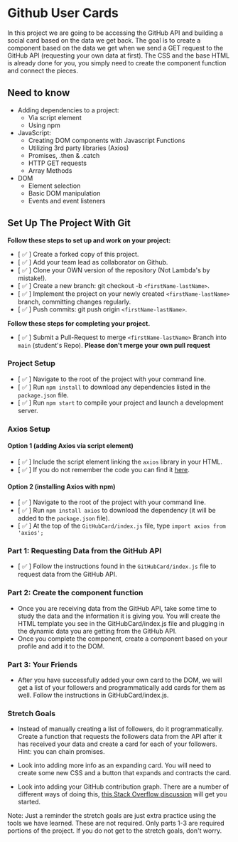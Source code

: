 # Github User Cards

In this project we are going to be accessing the GitHub API and building a social card based on the data we get back. The goal is to create a component based on the data we get when we send a GET request to the GitHub API (requesting your own data at first). The CSS and the base HTML is already done for you, you simply need to create the component function and connect the pieces.

## Need to know

- Adding dependencies to a project:
  - Via script element
  - Using npm
- JavaScript:
  - Creating DOM components with Javascript Functions
  - Utilizing 3rd party libraries (Axios)
  - Promises, .then & .catch
  - HTTP GET requests
  - Array Methods
- DOM
  - Element selection
  - Basic DOM manipulation
  - Events and event listeners

## Set Up The Project With Git

**Follow these steps to set up and work on your project:**

- [ ✅ ] Create a forked copy of this project.
- [ ✅ ] Add your team lead as collaborator on Github.
- [ ✅ ] Clone your OWN version of the repository (Not Lambda's by mistake!).
- [ ✅ ] Create a new branch: git checkout -b `<firstName-lastName>`.
- [ ✅ ] Implement the project on your newly created `<firstName-lastName>` branch, committing changes regularly.
- [ ✅ ] Push commits: git push origin `<firstName-lastName>`.

**Follow these steps for completing your project.**

- [ ✅ ] Submit a Pull-Request to merge `<firstName-lastName>` Branch into `main` (student's Repo). **Please don't merge your own pull request**

### Project Setup

- [ ✅ ] Navigate to the root of the project with your command line.
- [ ✅ ] Run `npm install` to download any dependencies listed in the `package.json` file.
- [ ✅ ] Run `npm start` to compile your project and launch a development server.

### Axios Setup

#### Option 1 (adding Axios via script element)

- [ ✅ ] Include the script element linking the `axios` library in your HTML.
- [ ✅ ] If you do not remember the code you can find it [here](https://github.com/axios/axios).

#### Option 2 (installing Axios with npm)

- [ ✅ ] Navigate to the root of the project with your command line.
- [ ✅ ] Run `npm install axios` to download the dependency (it will be added to the `package.json` file).
- [ ✅ ] At the top of the `GitHubCard/index.js` file, type `import axios from 'axios';`

### Part 1: Requesting Data from the GitHub API

- [ ✅ ] Follow the instructions found in the `GitHubCard/index.js` file to request data from the GitHub API.

### Part 2: Create the component function

- Once you are receiving data from the GitHub API, take some time to study the data and the information it is giving you. You will create the HTML template you see in the GitHubCard/index.js file and plugging in the dynamic data you are getting from the GitHub API.
- Once you complete the component, create a component based on your profile and add it to the DOM.

### Part 3: Your Friends

- After you have successfully added your own card to the DOM, we will get a list of your followers and programmatically add cards for them as well. Follow the instructions in GitHubCard/index.js.

### Stretch Goals

- Instead of manually creating a list of followers, do it programmatically. Create a function that requests the followers data from the API after it has received your data and create a card for each of your followers. Hint: you can chain promises.

- Look into adding more info as an expanding card. You will need to create some new CSS and a button that expands and contracts the card.

- Look into adding your GitHub contribution graph. There are a number of different ways of doing this, [this Stack Overflow discussion](https://stackoverflow.com/questions/34516592/embed-github-contributions-graph-in-website) will get you started.

Note: Just a reminder the stretch goals are just extra practice using the tools we have learned. These are not required. Only parts 1-3 are required portions of the project. If you do not get to the stretch goals, don't worry.
